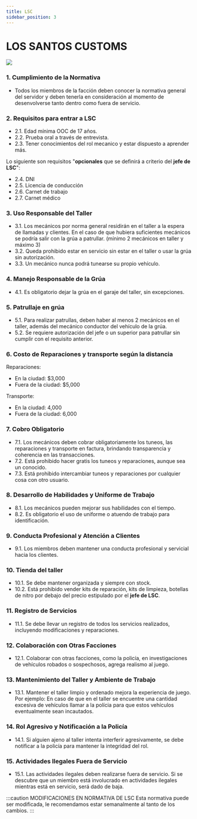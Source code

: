 ```yaml
---
title: LSC
sidebar_position: 3
---
```

# LOS SANTOS CUSTOMS

<div style={{textAlign: 'center'}}>
  <img src="https://i.imgur.com/kNZPjSa.png" />
</div>

### 1. Cumplimiento de la Normativa
- Todos los miembros de la facción deben conocer la normativa general del servidor y deben tenerla en consideración al momento de desenvolverse tanto dentro como fuera de servicio.

### 2. Requisitos para entrar a LSC
- 2.1. Edad mínima OOC de 17 años.
- 2.2. Prueba oral a través de entrevista.
- 2.3. Tener conocimientos del rol mecanico y estar dispuesto a aprender más.

Lo siguiente son requisitos "**opcionales** que se definirá a criterio del **jefe de LSC**":
- 2.4. DNI
- 2.5. Licencia de conducción
- 2.6. Carnet de trabajo
- 2.7. Carnet médico

### 3. Uso Responsable del Taller
- 3.1. Los mecánicos por norma general residirán en el taller a la espera de llamadas y clientes. En el caso de que hubiera suficientes mecánicos se podría salir con la grúa a patrullar. (mínimo 2 mecánicos en taller y máximo 3)
- 3.2. Queda prohibido estar en servicio sin estar en el taller o usar la grúa sin autorización.
- 3.3. Un mecánico nunca podrá tunearse su propio vehículo.


### 4. Manejo Responsable de la Grúa
- 4.1. Es obligatorio dejar la grúa en el garaje del taller, sin excepciones.

### 5. Patrullaje en grúa
- 5.1. Para realizar patrullas, deben haber al menos 2 mecánicos en el taller, además del mecánico conductor del vehículo de la grúa.
- 5.2. Se requiere autorización del jefe o un superior para patrullar sin cumplir con el requisito anterior.

### 6. Costo de Reparaciones y transporte según la distancia
<!-- - El costo de las reparaciones fuera del taller varía según las millas recorridas: -->
Reparaciones:
- En la ciudad: $3,000
- Fuera de la ciudad: $5,000

Transporte:
- En la ciudad: 4,000
- Fuera de la ciudad: 6,000

### 7. Cobro Obligatorio
- 7.1. Los mecánicos deben cobrar obligatoriamente los tuneos, las reparaciones y transporte en factura, brindando transparencia y coherencia en las transacciones.
- 7.2. Está prohibido hacer gratis los tuneos y reparaciones, aunque sea un conocido.
- 7.3. Está prohibido intercambiar tuneos y reparaciones por cualquier cosa con otro usuario.

### 8. Desarrollo de Habilidades y Uniforme de Trabajo
- 8.1. Los mecánicos pueden mejorar sus habilidades con el tiempo.
- 8.2. Es obligatorio el uso de uniforme o atuendo de trabajo para identificación.

<!-- ### Comunicación en Radio durante el Servicio
- Es obligatorio estar en radio cuando se está de servicio para una mejor organización entre los mecánicos. -->

### 9. Conducta Profesional y Atención a Clientes
- 9.1. Los miembros deben mantener una conducta profesional y servicial hacia los clientes.

### 10. Tienda del taller
- 10.1. Se debe mantener organizada y siempre con stock.
- 10.2. Está prohibido vender kits de reparación, kits de limpieza, botellas de nitro por debajo del precio estipulado por el **jefe de LSC**.

### 11. Registro de Servicios
- 11.1. Se debe llevar un registro de todos los servicios realizados, incluyendo modificaciones y reparaciones.

### 12. Colaboración con Otras Facciones
- 12.1. Colaborar con otras facciones, como la policía, en investigaciones de vehículos robados o sospechosos, agrega realismo al juego.

### 13. Mantenimiento del Taller y Ambiente de Trabajo
- 13.1. Mantener el taller limpio y ordenado mejora la experiencia de juego. Por ejemplo: En caso de que en el taller se encuentre una cantidad excesiva de vehículos llamar a la polícia para que estos vehículos eventualmente sean incautados.

### 14. Rol Agresivo y Notificación a la Policía
- 14.1. Si alguien ajeno al taller intenta interferir agresivamente, se debe notificar a la policía para mantener la integridad del rol.

### 15. Actividades Ilegales Fuera de Servicio
- 15.1. Las actividades ilegales deben realizarse fuera de servicio. Si se descubre que un miembro está involucrado en actividades ilegales mientras está en servicio, será dado de baja.


:::caution MODIFICACIONES EN NORMATIVA DE LSC
Esta normativa puede ser modificada, le recomendamos estar semanalmente al tanto de los cambios.
:::

<!-- # Delitos Mayores y Sus Penas

Los delitos mayores conllevan penas más severas, que pueden incluir multas económicas substanciales y detención en prisión federal. A continuación, se detallan algunos de los delitos mayores y las penas asociadas:

## Robo a Mano Armada:

- Pena Económica: $3000.
- Pena de Detención: 30 minutos en prisión.
- Confiscación del arma.

## Tráfico de Drogas:

- Pena Económica: $7500.
- Pena de Detención: 40 minutos en prisión.

## Robo Agravado:

- Pena Económica: $5000 y posible restitución de bienes.
- Pena de Detención: 20 minutos en prisión.

## Homicidio Involuntario:

- Pena Económica: $7500 y posible compensación a la familia de la víctima.
- Pena de Detención: 1 hora en prisión.

## Secuestro:

- Pena Económica: $8500 y compensación a la víctima.
- Pena de Detención: 1 hora 30 minutos en prisión.

## Asalto a Mano Armada:

- Pena Económica: $3500.
- Pena de Detención: 25 minutos en prisión.

## Robo de Vehículo a Mano Armada:

- Pena Económica: $4200 y posible restitución del vehículo.
- Pena de Detención: 25 minutos en prisión.

## Fraude Financiero:

- Pena Económica: $8500 y restitución de los fondos defraudados.
- Pena de Detención: 50 minutos en prisión.

## Falsificación de Documentos Gubernamentales:

- Pena Económica: $3750.
- Pena de Detención: 20 minutos en prisión.

## Terrorismo:

- Pena Económica: $50000
- Pena de Detención: 3 horas en prisión.

## Secuestro de un Oficial de Policía o Rehén:

- Pena Económica: $34000 y posible compensación.
- Pena de Detención: 2 horas en prisión.

## Robo a un Banco:

- Pena Económica: $12000 y posible restitución de fondos.
- Pena de Detención: 1 hora en prisión.

## Tráfico de Armas de Fuego Ilegales:

- Pena Económica: $19800.
- Pena de Detención: 1 hora en prisión.

## Extorsión:

- Pena Económica: $25800 y posible compensación a la víctima.
- Pena de Detención: 55 minutos en prisión.

Estas penas pueden variar dependiendo de la jurisdicción y las circunstancias específicas de cada caso. Consultar a un abogado es fundamental para comprender mejor las implicaciones legales de estos delitos. -->



